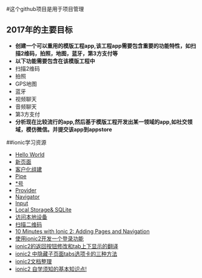 #这个github项目是用于项目管理
## 2017年的主要目标
 - **创建一个可以重用的模版工程app,该工程app需要包含重要的功能特性，如扫描2维码，拍照，地图，蓝牙，第3方支付等**
  - **以下功能需要包含在该模版工程中**
  - 扫描2维码
  - 拍照
  - GPS地图
  - 蓝牙
  - 视频聊天
  - 音频聊天
  - 第3方支付
 - **分析现在比较流行的app,然后基于模版工程开发出某一领域的app,如社交领域，模仿微信。并提交该app到appstore**
 
##ionic学习资源
- <a href="http://www.cnblogs.com/greyzeng/p/5529153.html" target="_blank">Hello World</a>
- <a href="http://www.cnblogs.com/greyzeng/p/5532323.html" target="_blank">新页面</a>
- <a href="http://www.cnblogs.com/greyzeng/p/5536298.html" target="_blank">客户化组建</a>
- <a href="http://www.cnblogs.com/greyzeng/p/5538630.html" target="_blank">Pipe</a>
- <a href="http://www.cnblogs.com/greyzeng/p/5538630.html" target="_blank">*号</a>
- <a href="http://www.cnblogs.com/greyzeng/p/5547646.html" target="_blank">Provider</a>
- <a href="http://www.cnblogs.com/greyzeng/p/5551535.html" target="_blank">Navigator</a>
- <a href="http://www.cnblogs.com/greyzeng/p/5554610.html" target="_blank">Input</a>
- <a href="http://www.cnblogs.com/greyzeng/p/5557947.html" target="_blank">Local Storage& SQLite</a>
- <a href="http://www.cnblogs.com/greyzeng/p/5559927.html" target="_blank">访问本地设备</a>
- <a href="http://www.cnblogs.com/greyzeng/p/5575843.html" target="_blank">扫描二维码</a>
- <a href="http://blog.ionic.io/10-minutes-with-ionic-2-adding-pages-and-navigation/" target="_blank">10 Minutes with Ionic 2: Adding Pages and Navigation</a>
- <a href="http://blog.csdn.net/u011537073/article/details/60580111" target="_blank">使用ionic2开发一个登录功能</a>
- <a href="http://blog.csdn.net/u011537073/article/details/60984358" target="_blank">ionic2的返回按钮修改和tab上下显示的翻译</a>
- <a href="http://blog.csdn.net/u011537073/article/details/61004203" target="_blank">ionic2 中隐藏子页面tabs选项卡的三种方法</a>
- <a href="http://blog.csdn.net/u011537073/article/details/61416479" target="_blank">ionic2文档整理</a>
- <a href="http://blog.csdn.net/u011537073/article/details/61416878" target="_blank">ionic2 自学须知的基本知识点!</a>
